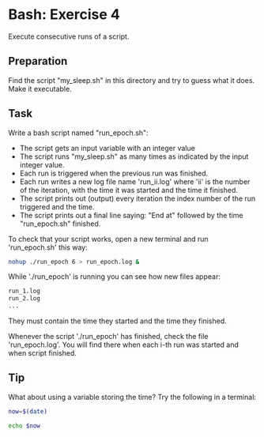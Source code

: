 # Bash: Exercise 4

Execute consecutive runs of a script.

## Preparation

Find the script "my\_sleep.sh" in this directory and try to guess what it does.
Make it executable.

## Task

Write a bash script named "run\_epoch.sh":
   - The script gets an input variable with an integer value
   - The script runs "my\_sleep.sh" as many times as indicated by the input integer value.
   - Each run is triggered when the previous run was finished.
   - Each run writes a new log file name 'run\_ii.log' where 'ii' is the number of the iteration, with the time it was started and the time it finished.
   - The script prints out (output) every iteration the index number of the run triggered and the time.
   - The script prints out a final line saying: "End at" followed by the time "run\_epoch.sh" finished.

To check that your script works, open a new terminal and run 'run\_epoch.sh' this way:

```bash
nohup ./run_epoch 6 > run_epoch.log &
```

While './run\_epoch' is running you can see how new files appear:
```bash
run_1.log
run_2.log
...
```

They must contain the time they started and the time they finished.

Whenever the script './run\_epoch' has finished, check the file 'run\_epoch.log'.
You will find there when each i-th run was started and when script finished.

## Tip
What about using a variable storing the time? Try the following in a terminal:

```bash
now=$(date)
```

```bash
echo $now
```
